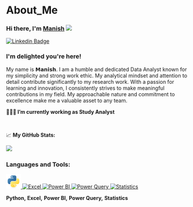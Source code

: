 # About_Me

### Hi there, I'm <a href="https://www.linkedin.com/in/manish110042/" target="_blank">Manish</a> <img src="https://media.giphy.com/media/hvRJCLFzcasrR4ia7z/giphy.gif" width="25px">

[![Linkedin Badge](https://img.shields.io/badge/-LinkedIn-0e76a8?style=flat-square&logo=Linkedin&logoColor=white)](https://www.linkedin.com/in/manish110042)


### I'm delighted you're here!

My name is 𝗠𝗮𝗻𝗶𝘀𝗵. I am a humble and dedicated Data Analyst known for my simplicity and strong work ethic. My analytical mindset and attention to detail contribute significantly to my research work. With a passion for learning and innovation, I consistently strives to make meaningful contributions in my field. My approachable nature and commitment to excellence make me a valuable asset to any team.

  


**👨🏻‍💻 I’m currently working as Study Analyst**


</br>


<!--END_SECTION:waka-->


📈 **My GitHub Stats:**

<p>
  <img height="180em" src="https://github-readme-stats.vercel.app/api?username=Manish-Data-Analyst&show_icons=true&hide_border=true&&count_private=true&include_all_commits=true" />
</p>

<h3 align="left">Languages and Tools:</h3>
<p align="left">
  <a href="https://www.python.org" target="_blank" rel="noreferrer">
    <img src="https://raw.githubusercontent.com/devicons/devicon/master/icons/python/python-original.svg" alt="Python" width="40" height="40"/>
  </a>
  
  <a href="https://www.microsoft.com/en-us/microsoft-365/excel" target="_blank" rel="noreferrer">
    <img src="https://img.icons8.com/color/48/000000/microsoft-excel-2019.png" alt="Excel" width="40" height="40"/>
  </a>
  
  <a href="https://powerbi.microsoft.com/" target="_blank" rel="noreferrer">
    <img src="https://img.icons8.com/color/48/000000/power-bi.png" alt="Power BI" width="40" height="40"/>
  </a>
  
  <a href="https://learn.microsoft.com/en-us/power-query/" target="_blank" rel="noreferrer">
    <img src="https://img.icons8.com/color/48/000000/ms-excel.png" alt="Power Query" width="40" height="40"/>
  </a>
  
  <a href="https://en.wikipedia.org/wiki/Statistics" target="_blank" rel="noreferrer">
    <img src="https://img.icons8.com/color/48/000000/combo-chart--v1.png" alt="Statistics" width="40" height="40"/>
  </a>
  
</p>

 **Python,**
 **Excel,**
 **Power BI,**
 **Power Query,**
 **Statistics**
<p>

